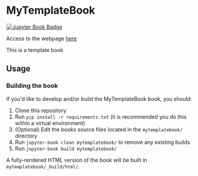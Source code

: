 # MyTemplateBook

[![Jupyter Book Badge](https://jupyterbook.org/badge.svg)](https://rayleighlord.github.io/ProgrammingETSIAE/intro.html)

Access to the webpage [here](https://rayleighlord.github.io/ProgrammingETSIAE/intro.html)

This is a template book

## Usage

### Building the book

If you'd like to develop and/or build the MyTemplateBook book, you should:

1. Clone this repository
2. Run `pip install -r requirements.txt` (it is recommended you do this within a virtual environment)
3. (Optional) Edit the books source files located in the `mytemplatebook/` directory
4. Run `jupyter-book clean mytemplatebook/` to remove any existing builds
5. Run `jupyter-book build mytemplatebook/`

A fully-rendered HTML version of the book will be built in `mytemplatebook/_build/html/`.
